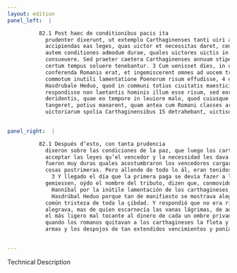 ```yaml
---
layout: edition
panel_left:  |

          82.1 Post haec de conditionibus pacis ita
            prudenter dixerunt, ut extemplo Carthaginenses tanti uiri auctoritate commoti
            accipiendas eas leges, quas uictor et necessitas daret, censerent. 2 Fuerunt
            autem conditiones admodum durae, quales uictores uictis in extremis rebus imponere
            consueuere. Sed praeter caetera Carthaginenses annuum stipendium populo Romano usque ad
            certum tempus soluere tenebantur. 3 Cum uenisset dies, in quo prima pensio
            conferenda Romanis erat, et ingemiscerent omnes ad uocem tributi, ferunt Hannibalem
            commotum inutili lamentatione Poenorum risum effudisse, 4 et increpitum ab
            Hasdrubale Heduo, quod in communi totius ciuitatis maesticia tam effuse laetaretur,
            respondisse non laetantis hominis illum esse risum, sed eorum inanes lachrymas
            deridentis, quae eo tempore in leuiore malo, quod cuiusque priuati ciuis pecuniam
            tangeret, potius manarent, quam antea cum Romani classes arma et amplissimarum
            uictoriarum spolia Carthaginensibus 15 detrahebant, uictisque imponebant leges.
        

panel_right:  |

          82.1 Después d’esto, con tanta prudencia
            dixeron sobre las condiciones de la paz, que luego los carthagineses, conmovidos por auctoridad de tan grand varón, determinaron
            acceptar las leyes qu’el vencedor y la necessidad les dava. 2 Las condiciones
            fueron muy duras quales acostumbraron los vencedores cargar sobre los vencidos en las
            cosas postrimeras. Pero allende de todo lo ál, eran tenidos los carthagineses fasta çierto tiempo pagar tributo cada un año a los romanos.
              3 Y llegado el día que la primera paga se devía fazer a los romanos y todos
            gemiessen, oýdo el nombre del tributo, dizen que, conmovido
              Hanníbal por la inútile lamentación de los carthagineses, començó reýrse, 4 y increpole
              Hasdrúbal Heduo porque tan de manifiesto se mostrava alegre de la
            común tristeza de toda la çibdad. Y respondió que no era risa aquella de ombre que se
            alegrava, mas de quien escarnecía las vanas lágrimas, de aquellos que en aquel tiempo en
            el más ligero mal tocante al dinero de cada un ombre privado, manavan más que antes
            quando los romanos quitavan a los carthagineses la flota y las
            armas y los despojos de tan extendidos vencimientos y ponían leyes a los vencidos.
        

---
```


 Technical Description 
